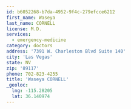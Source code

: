 ```yaml
---
id: b6052268-b7da-4952-9f4c-279efcce6212
first_name: Waseya
last_name: CORNELL
license: M.D.
services:
  - emergency-medicine
category: doctors
address: '7391 W. Charleston Blvd Suite 140'
city: 'Las Vegas'
state: NV
zip: '89117'
phone: 702-823-4255
title: 'Waseya CORNELL'
_geoloc:
  lng: -115.28205
  lat: 36.140974
---
```

